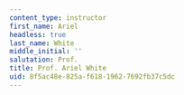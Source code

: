 ```yaml
---
content_type: instructor
first_name: Ariel
headless: true
last_name: White
middle_initial: ''
salutation: Prof.
title: Prof. Ariel White
uid: 8f5ac48e-825a-f618-1962-7692fb37c5dc
---
```

